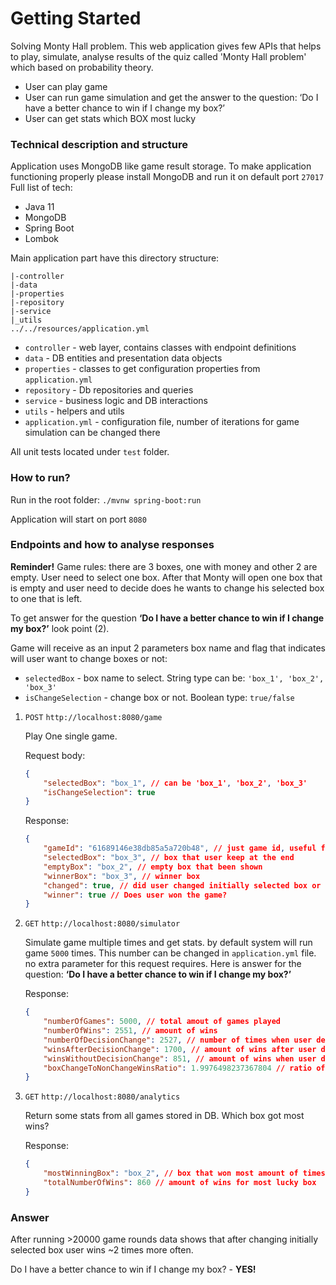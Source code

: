# Getting Started

Solving Monty Hall problem.
This web application gives few APIs that helps to play, simulate, analyse results of the quiz called 'Monty Hall problem' which based on probability theory.
 - User can play game
 - User can run game simulation and get the answer to the question: ‘Do I have a better chance to win if I change my box?’
 - User can get stats which BOX most lucky 

### Technical description and structure
Application uses MongoDB like game result storage. To make application functioning properly please install MongoDB and run it on default port `27017`
Full list of tech:
 - Java 11
 - MongoDB
 - Spring Boot
 - Lombok

Main application part have this directory structure:
````
|-controller
|-data
|-properties
|-repository
|-service
|_utils
../../resources/application.yml
````

- `controller` - web layer, contains classes with endpoint definitions 
- `data` - DB entities and presentation data objects
- `properties` - classes to get configuration properties from `application.yml`  
- `repository` - Db repositories and queries
- `service` - business logic and DB interactions
- `utils` - helpers and utils
- `application.yml` - configuration file, number of iterations for game simulation can be changed there 

All unit tests located under `test` folder.


### How to run?
Run in the root folder: `./mvnw spring-boot:run`

Application will start on port `8080`

### Endpoints and how to analyse responses

**Reminder!** Game rules: there are 3 boxes, one with money and other 2 are empty. User need to select one box. After that Monty will open one box that is empty and user need to decide does he wants to change his selected box to one that is left.

To get answer for the question **‘Do I have a better chance to win if I change my box?’** look point (2).

Game will receive as an input 2 parameters box name and flag that indicates will user want to change boxes or not:

- `selectedBox` - box name to select. String type can be: `'box_1', 'box_2', 'box_3'`
- `isChangeSelection` - change box or not. Boolean type: `true/false`

1. `POST` `http://localhost:8080/game`
   
    Play One single game.
    
   Request body:
    ```json
    {
        "selectedBox": "box_1", // can be 'box_1', 'box_2', 'box_3'
        "isChangeSelection": true
    }
    ```
   
    Response:
    ```json
    {
        "gameId": "61689146e38db85a5a720b48", // just game id, useful for DB search
        "selectedBox": "box_3", // box that user keep at the end
        "emptyBox": "box_2", // empty box that been shown 
        "winnerBox": "box_3", // winner box
        "changed": true, // did user changed initially selected box or not
        "winner": true // Does user won the game?
    }
    ```
   
2. `GET` `http://localhost:8080/simulator`
   
    Simulate game multiple times and get stats. by default system will run game `5000` times. This number can be changed in `application.yml` file. no extra parameter for this request requires.
    Here is answer for the question: **‘Do I have a better chance to win if I change my box?’**

    Response:
    ```json
    {
        "numberOfGames": 5000, // total amout of games played
        "numberOfWins": 2551, // amount of wins
        "numberOfDecisionChange": 2527, // number of times when user decided to change initially selected box
        "winsAfterDecisionChange": 1700, // amount of wins after user decided to change initially selected box
        "winsWithoutDecisionChange": 851, // amount of wins when user decided NOT to change initially selected box
        "boxChangeToNonChangeWinsRatio": 1.9976498237367804 // ratio of winsAfterDecisionChange/winsWithoutDecisionChange - shows how more ofter user won after changing initially selected box 
    }
    ```
3. `GET` `http://localhost:8080/analytics`

   Return some stats from all games stored in DB. Which box got most wins? 
   
    Response:
    ```json
    {
        "mostWinningBox": "box_2", // box that won most amount of times
        "totalNumberOfWins": 860 // amount of wins for most lucky box
    }
    ```

### Answer
After running >20000 game rounds data shows that after changing initially selected box user wins ~2 times more often.

Do I have a better chance to win if I change my box? - **YES!**

   





